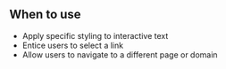 ## When to use

- Apply specific styling to interactive text
- Entice users to select a link
- Allow users to navigate to a different page or domain
